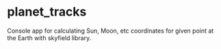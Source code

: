 # planet_tracks
Console app for calculating Sun, Moon, etc coordinates for given point at the Earth with skyfield library.
